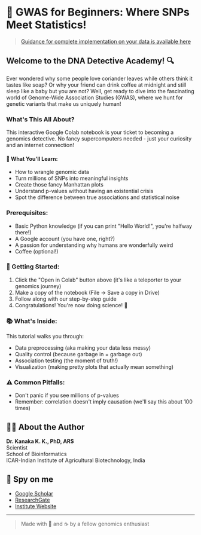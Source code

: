 # 🧬 GWAS for Beginners: Where SNPs Meet Statistics! 
>[Guidance for complete implementation on your data is available here](https://github.com/kkokay07/pq-genetics/tree/main/GWAS)
## Welcome to the DNA Detective Academy! 🔍

Ever wondered why some people love coriander leaves while others think it tastes like soap? Or why your friend can drink coffee at midnight and still sleep like a baby but you are not? Well, get ready to dive into the fascinating world of Genome-Wide Association Studies (GWAS), where we hunt for genetic variants that make us uniquely human!

### What's This All About?

This interactive Google Colab notebook is your ticket to becoming a genomics detective. No fancy supercomputers needed - just your curiosity and an internet connection! 

#### 🎯 What You'll Learn:
- How to wrangle genomic data
- Turn millions of SNPs into meaningful insights
- Create those fancy Manhattan plots
- Understand p-values without having an existential crisis
- Spot the difference between true associations and statistical noise

### Prerequisites:
- Basic Python knowledge (if you can print "Hello World!", you're halfway there!)
- A Google account (you have one, right?)
- A passion for understanding why humans are wonderfully weird
- Coffee (optional!)

### 🚀 Getting Started:

1. Click the "Open in Colab" button above (it's like a teleporter to your genomics journey)
2. Make a copy of the notebook (File -> Save a copy in Drive)
3. Follow along with our step-by-step guide
4. Congratulations! You're now doing science! 🎉

### 📚 What's Inside:

This tutorial walks you through:
- Data preprocessing (aka making your data less messy)
- Quality control (because garbage in = garbage out)
- Association testing (the moment of truth!)
- Visualization (making pretty plots that actually mean something)

### ⚠️ Common Pitfalls:

- Don't panic if you see millions of p-values
- Remember: correlation doesn't imply causation (we'll say this about 100 times)

## 👨‍🔬 About the Author

**Dr. Kanaka K. K., PhD, ARS**  
Scientist  
School of Bioinformatics  
ICAR-Indian Institute of Agricultural Biotechnology, India

## 🔎 Spy on me
- [Google Scholar](https://scholar.google.com/citations?hl=en&user=0dQ7Sf8AAAAJ&view_op=list_works&sortby=pubdate)
- [ResearchGate](https://www.researchgate.net/profile/Kanaka-K-K/research)
- [Institute Website](https://iiab.icar.gov.in/staff/dr-kanaka-k-k/)


---
> Made with 💖 and ☕️ by a fellow genomics enthusiast

